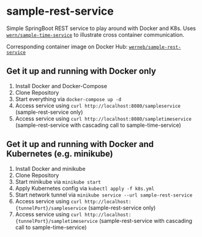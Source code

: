 # sample-rest-service
Simple SpringBoot REST service to play around with Docker and K8s. Uses [`wern/sample-time-service`](https://github.com/wern/sample-time-service) to illustrate cross container communication.

Corresponding container image on Docker Hub: [`werneb/sample-rest-service`](https://hub.docker.com/repository/docker/werneb/sample-rest-service)

## Get it up and running with Docker only
1. Install Docker and Docker-Compose
1. Clone Repository
1. Start everything via `docker-compose up -d`
1. Access service using `curl http://localhost:8080/sampleservice` (sample-rest-service only)
1. Access service using `curl http://localhost:8080/sampletimeservice` (sample-rest-service with cascading call to sample-time-service)


## Get it up and running with Docker and Kubernetes (e.g. minikube)
1. Install Docker and minikube
1. Clone Repository
1. Start minikube via `minikube start`
1. Apply Kubernetes config via `kubectl apply -f k8s.yml`
1. Start network tunnel via `minikube service --url sample-rest-service`
1. Access service using `curl http://localhost:{tunnelPort}/sampleservice` (sample-rest-service only)
1. Access service using `curl http://localhost:{tunnelPort}/sampletimeservice` (sample-rest-service with cascading call to sample-time-service)
